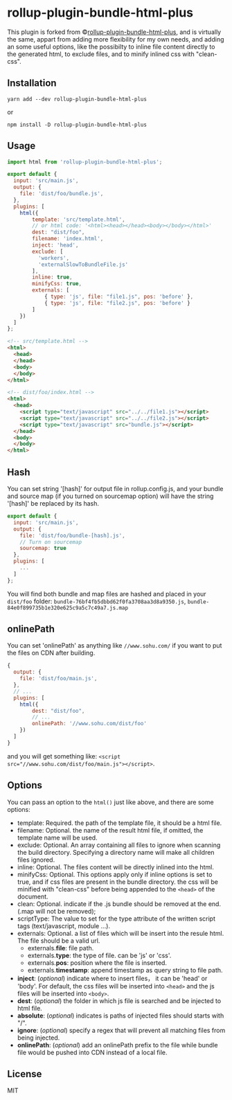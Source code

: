 # rollup-plugin-bundle-html-plus
This plugin is forked from ©[rollup-plugin-bundle-html-plus](https://github.com/PaulMaly/rollup-plugin-bundle-html-plus),
and is virtually the same, appart from adding more flexibility for my own needs, and adding an some useful options,
like the possibilty to inline file content directly to the generated html, to exclude files, and to minify inlined css with "clean-css".

## Installation

    yarn add --dev rollup-plugin-bundle-html-plus

or

    npm install -D rollup-plugin-bundle-html-plus

## Usage
```js
import html from 'rollup-plugin-bundle-html-plus';

export default {
  input: 'src/main.js',
  output: {
    file: 'dist/foo/bundle.js',
  },
  plugins: [
    html({
        template: 'src/template.html',
        // or html code: '<html><head></head><body></body></html>'
        dest: "dist/foo",
        filename: 'index.html',
        inject: 'head',
        exclude: [
          'workers',
          'externalSlowToBundleFile.js'
        ],
        inline: true,
        minifyCss: true,
        externals: [
            { type: 'js', file: "file1.js", pos: 'before' },
            { type: 'js', file: "file2.js", pos: 'before' }
        ]
    })
  ]
};
```

```html
<!-- src/template.html -->
<html>
  <head>
  </head>
  <body>
  </body>
</html>

<!-- dist/foo/index.html -->
<html>
  <head>
    <script type="text/javascript" src="../../file1.js"></script>
    <script type="text/javascript" src="../../file2.js"></script>
    <script type="text/javascript" src="bundle.js"></script>
  </head>
  <body>
  </body>
</html>
```

## Hash

You can set string '[hash]' for output file in rollup.config.js, and your bundle and source map (if you turned on
sourcemap option) will have the string '[hash]' be replaced by its hash.
```js
export default {
  input: 'src/main.js',
  output: {
    file: 'dist/foo/bundle-[hash].js',
    // Turn on sourcemap
    sourcemap: true
  },
  plugins: [
    ...
  ]
};
```
You will find both bundle and map files are hashed and placed in your `dist/foo` folder:
 `bundle-76bf4fb5dbbd62f0fa3708aa3d8a9350.js`, `bundle-84e0f899735b1e320e625c9a5c7c49a7.js.map`

## onlinePath

You can set 'onlinePath' as anything like `//www.sohu.com/` if you want to put the files on CDN after building.

```js
{
  output: {
    file: 'dist/foo/main.js',
  },
  // ...
  plugins: [
    html({
        dest: "dist/foo",
        // ...
        onlinePath: '//www.sohu.com/dist/foo'
    })
  ]
}
```

and you will get something like: `<script src="//www.sohu.com/dist/foo/main.js"></script>`.

## Options

You can pass an option to the `html()` just like above, and there are some options:

- template: Required. the path of the template file, it should be a html file.
- filename: Optional. the name of the result html file, if omitted, the
  template name will be used.
- exclude: Optional. An array containing all files to ignore when scanning the build directory.
  Specifying a directory name will make all children files ignored.
- inline: Optional. The files content will be directly inlined into the html.
- minifyCss: Optional. This options apply only if inline options is set to true, and if css files are present in the bundle directory.
  the css will be minified with "clean-css" before being appended to the `<head>` of the document.
- clean: Optional. indicate if the .js bundle should be removed at the end. (.map will not be removed);
- scriptType: The value to set for the type attribute of the written script tags (text/javascript, module ...).
- externals: Optional. a list of files which will be insert into the resule
  html. The file should be a valid url.
  - externals.__file__: file path.
  - externals.__type__: the type of file. can be 'js' or 'css'.
  - externals.__pos__: position where the file is inserted.
  - externals.__timestamp__: append timestamp as query string to file path.
- __inject__: (*optional*) indicate where to insert files， it can be 'head' or
  'body'. For default, the css files will be inserted into `<head>` and the js
  files will be inserted into `<body>`.
- __dest__: (*optional*) the folder in which js file is searched and be injected to html file.
- __absolute__: (*optional*) indicates is paths of injected files should starts with "/".
- __ignore__: (*optional*) specify a regex that will prevent all matching files from being injected.
- __onlinePath__: (*optional*) add an onlinePath prefix to the file while bundle file would be 
  pushed into CDN instead of a local file.

## License

MIT

